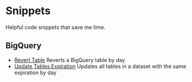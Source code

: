 # Snippets

Helpful code snippets that save me time.


## BigQuery

- [Revert Table](./bigquery/revert-table.sh)
  Reverts a BigQuery table by day
- [Update Tables Expiration](./bigquery/update-all-tables-expiration.sh)
  Updates all tables in a dataset with the same expiration by day
